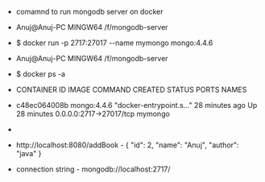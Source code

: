 * comamnd to run mongodb server on docker
* Anuj@Anuj-PC MINGW64 /f/mongodb-server
* $ docker run -p 2717:27017 --name mymongo mongo:4.4.6

* Anuj@Anuj-PC MINGW64 /f/mongodb-server
* $ docker ps -a
* CONTAINER ID        IMAGE               COMMAND                  CREATED             STATUS              PORTS                     NAMES
* c48ec064008b        mongo:4.4.6         "docker-entrypoint.s…"   28 minutes ago      Up 28 minutes       0.0.0.0:2717->27017/tcp   mymongo

* 
* http://localhost:8080/addBook - {
    "id": 2,
    "name": "Anuj",
    "author": "java"
}

* connection string - mongodb://localhost:2717/